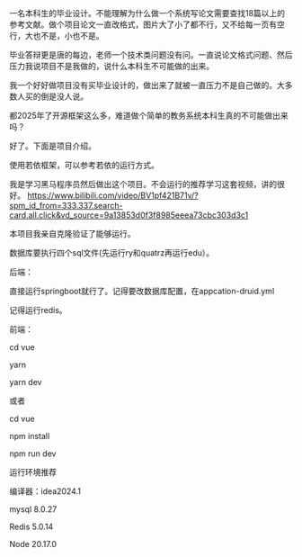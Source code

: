 一名本科生的毕业设计。不能理解为什么做一个系统写论文需要查找18篇以上的参考文献。做个项目论文一直改格式，图片大了小了都不行，又不给每一页有空行，大也不是，小也不是。  

毕业答辩更是唐的每边，老师一个技术类问题没有问。一直说论文格式问题、然后压力我说项目不是我做的，说什么本科生不可能做的出来。  

我一个好好做项目没有买毕业设计的，做出来了就被一直压力不是自己做的。大多数人买的倒是没人说。  

都2025年了开源框架这么多，难道做个简单的教务系统本科生真的不可能做出来吗？  

好了。下面是项目介绍。  

使用若依框架，可以参考若依的运行方式。  

我是学习黑马程序员然后做出这个项目。不会运行的推荐学习这套视频，讲的很好。
https://www.bilibili.com/video/BV1pf421B71v/?spm_id_from=333.337.search-card.all.click&vd_source=9a13853d0f3f8985eeea73cbc303d3c1

本项目我亲自克隆验证了能够运行。

数据库要执行四个sql文件(先运行ry和quatrz再运行edu）。  

后端：  

直接运行springboot就行了。记得要改数据库配置，在appcation-druid.yml  

记得运行redis。  

前端：  

cd vue  

yarn  

yarn dev  

或者  

cd vue  

npm install  

npm run dev  

运行环境推荐  

编译器：idea2024.1  

mysql 8.0.27  

Redis 5.0.14  

Node 20.17.0  



